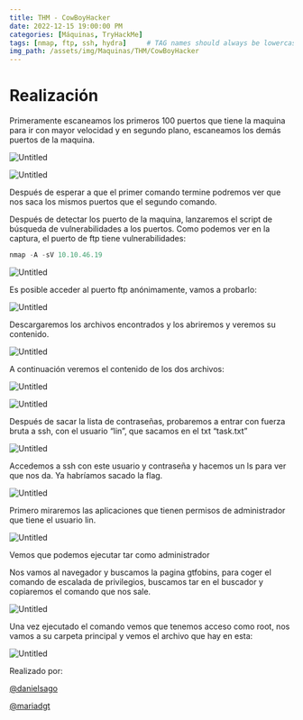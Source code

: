 ```yaml
---
title: THM - CowBoyHacker
date: 2022-12-15 19:00:00 PM
categories: [Máquinas, TryHackMe]
tags: [nmap, ftp, ssh, hydra]     # TAG names should always be lowercase
img_path: /assets/img/Maquinas/THM/CowBoyHacker
---
```


# Realización

Primeramente escaneamos los primeros 100 puertos que tiene la maquina para ir con mayor velocidad y en segundo plano, escaneamos los demás puertos de la maquina.

![Untitled](p.png)

![Untitled](p1.png)

Después de esperar a que el primer comando termine podremos ver que nos saca los mismos puertos que el segundo comando.

Después de detectar los puerto de la maquina, lanzaremos el script de búsqueda de vulnerabilidades a los puertos. Como podemos ver en la captura, el puerto de ftp tiene vulnerabilidades:

```jsx
nmap -A -sV 10.10.46.19
```

![Untitled](p2.png)

Es posible acceder al puerto ftp anónimamente, vamos a probarlo:

![Untitled](p3.png)

Descargaremos los archivos encontrados y los abriremos y veremos su contenido.

![Untitled](p4.png)

A continuación veremos el contenido de los dos archivos:

![Untitled](p5.png)

![Untitled](p6.png)

Después de sacar la lista de contraseñas, probaremos a entrar con fuerza bruta a ssh, con el usuario “lin”, que sacamos en el txt “task.txt”

![Untitled](p7.png)

Accedemos a ssh con este usuario y contraseña y hacemos un ls para ver que nos da. Ya habríamos sacado la flag.

![Untitled](p8.png)

Primero miraremos las aplicaciones que tienen permisos de administrador que tiene el usuario lin.

![Untitled](p9.png)

Vemos que podemos ejecutar tar como administrador

Nos vamos al navegador y buscamos la pagina gtfobins, para coger el comando de escalada de privilegios, buscamos tar en el buscador y copiaremos el comando que nos sale.

![Untitled](p10.png)

Una vez ejecutado el comando vemos que tenemos acceso como root, nos vamos a su carpeta principal y vemos el archivo que hay en esta:

![Untitled](p11.png)

Realizado por:

[@danielsago](https://github.com/DanielSaGo)

[@mariadgt](https://github.com/mariadgt)